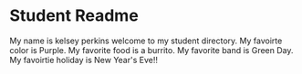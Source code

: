 # Student Readme
My name is kelsey perkins welcome to my student directory.
My favoirte color is Purple.
My favorite food is a burrito.
My favorite band is Green Day.
My favoirtie holiday is New Year's Eve!!
